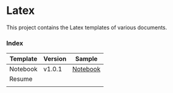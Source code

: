 # Latex

This project contains the Latex templates of various documents. 

### Index

| Template      | Version | Sample                                             |
|---------------|---------|----------------------------------------------------|
| Notebook      | v1.0.1  | [Notebook](/Notebook/examples/notebook_v1.0.1.pdf) |
| Resume        |         |                                                    |
|               |         |                                                    |